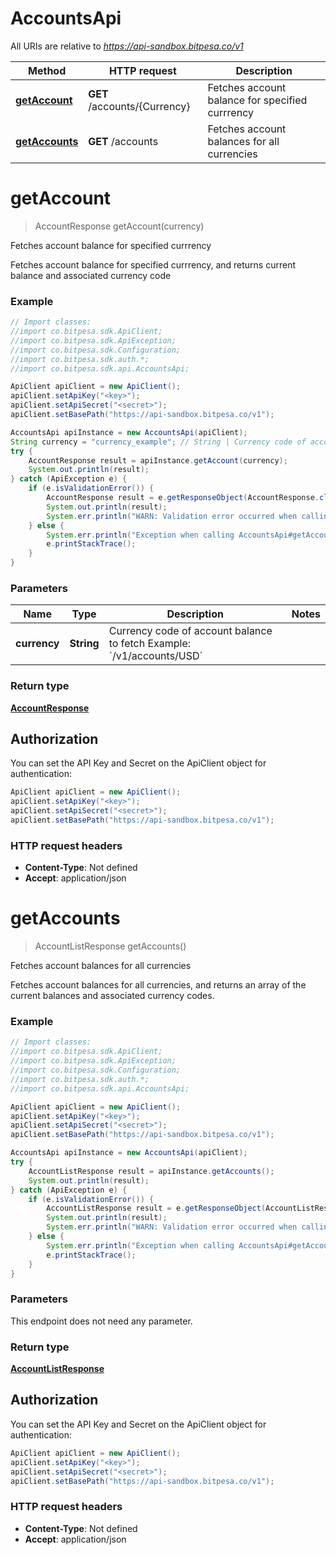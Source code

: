 # AccountsApi

All URIs are relative to *https://api-sandbox.bitpesa.co/v1*

Method | HTTP request | Description
------------- | ------------- | -------------
[**getAccount**](AccountsApi.md#getAccount) | **GET** /accounts/{Currency} | Fetches account balance for specified currrency
[**getAccounts**](AccountsApi.md#getAccounts) | **GET** /accounts | Fetches account balances for all currencies


<a name="getAccount"></a>
# **getAccount**
> AccountResponse getAccount(currency)

Fetches account balance for specified currrency

Fetches account balance for specified currrency, and returns current balance and associated currency code

### Example
```java
// Import classes:
//import co.bitpesa.sdk.ApiClient;
//import co.bitpesa.sdk.ApiException;
//import co.bitpesa.sdk.Configuration;
//import co.bitpesa.sdk.auth.*;
//import co.bitpesa.sdk.api.AccountsApi;

ApiClient apiClient = new ApiClient();
apiClient.setApiKey("<key>");
apiClient.setApiSecret("<secret>");
apiClient.setBasePath("https://api-sandbox.bitpesa.co/v1");

AccountsApi apiInstance = new AccountsApi(apiClient);
String currency = "currency_example"; // String | Currency code of account balance to fetch  Example: `/v1/accounts/USD`
try {
    AccountResponse result = apiInstance.getAccount(currency);
    System.out.println(result);
} catch (ApiException e) {
    if (e.isValidationError()) {
        AccountResponse result = e.getResponseObject(AccountResponse.class);
        System.out.println(result);
        System.err.println("WARN: Validation error occurred when calling the endpoint");
    } else {
        System.err.println("Exception when calling AccountsApi#getAccount");
        e.printStackTrace();
    }
}
```

### Parameters

Name | Type | Description  | Notes
------------- | ------------- | ------------- | -------------
 **currency** | **String**| Currency code of account balance to fetch  Example: &#x60;/v1/accounts/USD&#x60; |

### Return type

[**AccountResponse**](AccountResponse.md)

## Authorization

You can set the API Key and Secret on the ApiClient object for authentication:

```java
ApiClient apiClient = new ApiClient();
apiClient.setApiKey("<key>");
apiClient.setApiSecret("<secret>");
apiClient.setBasePath("https://api-sandbox.bitpesa.co/v1");
```
### HTTP request headers

 - **Content-Type**: Not defined
 - **Accept**: application/json

<a name="getAccounts"></a>
# **getAccounts**
> AccountListResponse getAccounts()

Fetches account balances for all currencies

Fetches account balances for all currencies, and returns an array of the current balances and associated currency codes.

### Example
```java
// Import classes:
//import co.bitpesa.sdk.ApiClient;
//import co.bitpesa.sdk.ApiException;
//import co.bitpesa.sdk.Configuration;
//import co.bitpesa.sdk.auth.*;
//import co.bitpesa.sdk.api.AccountsApi;

ApiClient apiClient = new ApiClient();
apiClient.setApiKey("<key>");
apiClient.setApiSecret("<secret>");
apiClient.setBasePath("https://api-sandbox.bitpesa.co/v1");

AccountsApi apiInstance = new AccountsApi(apiClient);
try {
    AccountListResponse result = apiInstance.getAccounts();
    System.out.println(result);
} catch (ApiException e) {
    if (e.isValidationError()) {
        AccountListResponse result = e.getResponseObject(AccountListResponse.class);
        System.out.println(result);
        System.err.println("WARN: Validation error occurred when calling the endpoint");
    } else {
        System.err.println("Exception when calling AccountsApi#getAccounts");
        e.printStackTrace();
    }
}
```

### Parameters
This endpoint does not need any parameter.

### Return type

[**AccountListResponse**](AccountListResponse.md)

## Authorization

You can set the API Key and Secret on the ApiClient object for authentication:

```java
ApiClient apiClient = new ApiClient();
apiClient.setApiKey("<key>");
apiClient.setApiSecret("<secret>");
apiClient.setBasePath("https://api-sandbox.bitpesa.co/v1");
```
### HTTP request headers

 - **Content-Type**: Not defined
 - **Accept**: application/json


